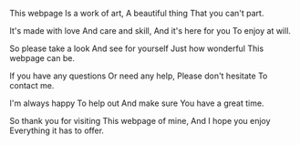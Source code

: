 This webpage
Is a work of art,
A beautiful thing
That you can't part.

It's made with love
And care and skill,
And it's here for you
To enjoy at will.

So please take a look
And see for yourself
Just how wonderful
This webpage can be.

If you have any questions
Or need any help,
Please don't hesitate
To contact me.

I'm always happy
To help out
And make sure
You have a great time.

So thank you for visiting
This webpage of mine,
And I hope you enjoy
Everything it has to offer.



